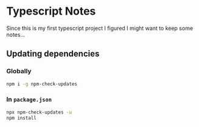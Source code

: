 # Typescript Notes

Since this is my first typescript project I figured I might want to keep some notes...

## Updating dependencies

### Globally

```bash
npm i -g npm-check-updates
```

### In `package.json`

```bash
npx npm-check-updates -u
npm install
```
